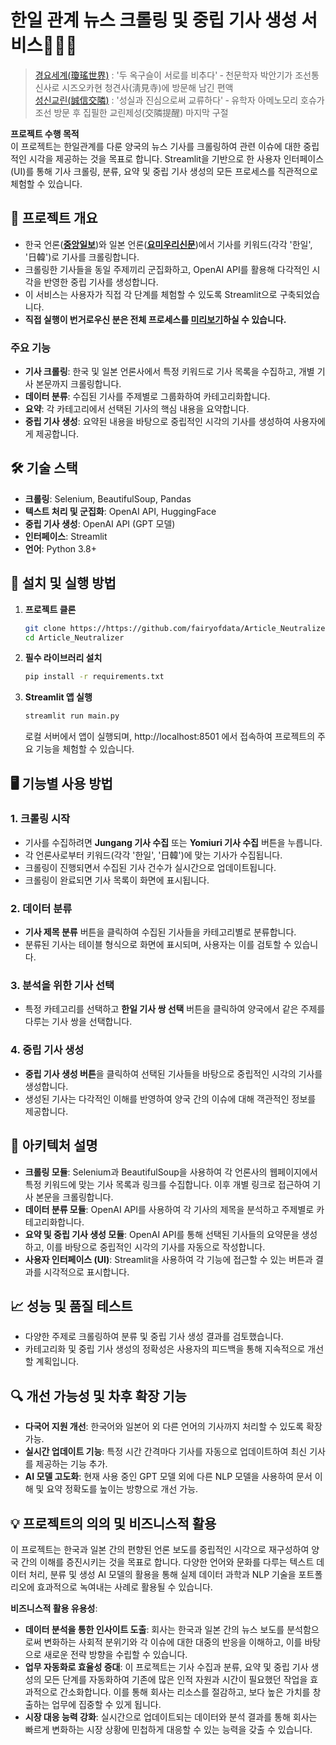 # 한일 관계 뉴스 크롤링 및 중립 기사 생성 서비스📰🤝🤖

> [경요세계(瓊瑤世界)](https://www.seoul.co.kr/news/editOpinion/world-stories/2024/07/12/20240712035005) : '두 옥구슬이 서로를 비추다' ‐ 천문학자 박안기가 조선통신사로 시즈오카현 청견사(淸見寺)에 방문해 남긴 편액</br>
> [성신교린(誠信交隣](https://www.donga.com/news/People/article/all/20210416/106434451/1)[)](https://www.tokyo-np.co.jp/article/324411) : '성실과 진심으로써 교류하다' ‐ 유학자 아메노모리 호슈가 조선 방문 후 집필한 교린제성(交隣提醒) 마지막 구절

**프로젝트 수행 목적**  
이 프로젝트는 한일관계를 다룬 양국의 뉴스 기사를 크롤링하여 관련 이슈에 대한 중립적인 시각을 제공하는 것을 목표로 합니다. Streamlit을 기반으로 한 사용자 인터페이스(UI)를 통해 기사 크롤링, 분류, 요약 및 중립 기사 생성의 모든 프로세스를 직관적으로 체험할 수 있습니다.

## 📖 프로젝트 개요

* 한국 언론(**[중앙일보](https://www.joongang.co.kr/)**)와 일본 언론(**[요미우리신문](https://www.yomiuri.co.jp/)**)에서 기사를 키워드(각각 '한일', '日韓')로 기사를 크롤링합니다. 
* 크롤링한 기사들을 동일 주제끼리 군집화하고, OpenAI API를 활용해 다각적인 시각을 반영한 중립 기사를 생성합니다.
* 이 서비스는 사용자가 직접 각 단계를 체험할 수 있도록 Streamlit으로 구축되었습니다. 
* **직접 실행이 번거로우신 분은 전체 프로세스를 [미리보기](https://github.com/fairyofdata/Article_Neutralizer/blob/master/NAKOJA_Preview.png)하실 수 있습니다.**

### 주요 기능
- **기사 크롤링**: 한국 및 일본 언론사에서 특정 키워드로 기사 목록을 수집하고, 개별 기사 본문까지 크롤링합니다.
- **데이터 분류**: 수집된 기사를 주제별로 그룹화하여 카테고리화합니다.
- **요약**: 각 카테고리에서 선택된 기사의 핵심 내용을 요약합니다.
- **중립 기사 생성**: 요약된 내용을 바탕으로 중립적인 시각의 기사를 생성하여 사용자에게 제공합니다.

## 🛠️ 기술 스택

- **크롤링**: Selenium, BeautifulSoup, Pandas
- **텍스트 처리 및 군집화**: OpenAI API, HuggingFace
- **중립 기사 생성**: OpenAI API (GPT 모델)
- **인터페이스**: Streamlit
- **언어**: Python 3.8+

## 🚀 설치 및 실행 방법

1. **프로젝트 클론**
   ```bash
   git clone https://https://github.com/fairyofdata/Article_Neutralizer
   cd Article_Neutralizer
   ```

2. **필수 라이브러리 설치**
   ```bash
   pip install -r requirements.txt
   ```

3. **Streamlit 앱 실행**
   ```bash
   streamlit run main.py
   ```

   로컬 서버에서 앱이 실행되며, http://localhost:8501 에서 접속하여 프로젝트의 주요 기능을 체험할 수 있습니다.
   

## 🖥️ 기능별 사용 방법

### 1. **크롤링 시작**
   - 기사를 수집하려면 **Jungang 기사 수집** 또는 **Yomiuri 기사 수집** 버튼을 누릅니다.
   - 각 언론사로부터 키워드(각각 '한일', '日韓')에 맞는 기사가 수집됩니다.
   - 크롤링이 진행되면서 수집된 기사 건수가 실시간으로 업데이트됩니다.
   - 크롤링이 완료되면 기사 목록이 화면에 표시됩니다.

### 2. **데이터 분류**
   - **기사 제목 분류** 버튼을 클릭하여 수집된 기사들을 카테고리별로 분류합니다.
   - 분류된 기사는 테이블 형식으로 화면에 표시되며, 사용자는 이를 검토할 수 있습니다.

### 3. **분석을 위한 기사 선택**
   - 특정 카테고리를 선택하고 **한일 기사 쌍 선택** 버튼을 클릭하여 양국에서 같은 주제를 다루는 기사 쌍을 선택합니다.

### 4. **중립 기사 생성**
   - **중립 기사 생성 버튼**을 클릭하여 선택된 기사들을 바탕으로 중립적인 시각의 기사를 생성합니다.
   - 생성된 기사는 다각적인 이해를 반영하여 양국 간의 이슈에 대해 객관적인 정보를 제공합니다.

## 📂 아키텍처 설명

- **크롤링 모듈**: Selenium과 BeautifulSoup을 사용하여 각 언론사의 웹페이지에서 특정 키워드에 맞는 기사 목록과 링크를 수집합니다. 이후 개별 링크로 접근하여 기사 본문을 크롤링합니다.
- **데이터 분류 모듈**: OpenAI API를 사용하여 각 기사의 제목을 분석하고 주제별로 카테고리화합니다.
- **요약 및 중립 기사 생성 모듈**: OpenAI API를 통해 선택된 기사들의 요약문을 생성하고, 이를 바탕으로 중립적인 시각의 기사를 자동으로 작성합니다.
- **사용자 인터페이스 (UI)**: Streamlit을 사용하여 각 기능에 접근할 수 있는 버튼과 결과를 시각적으로 표시합니다.

## 📈 성능 및 품질 테스트

- 다양한 주제로 크롤링하여 분류 및 중립 기사 생성 결과를 검토했습니다.
- 카테고리화 및 중립 기사 생성의 정확성은 사용자의 피드백을 통해 지속적으로 개선할 계획입니다.

## 🔍 개선 가능성 및 차후 확장 기능

- **다국어 지원 개선**: 한국어와 일본어 외 다른 언어의 기사까지 처리할 수 있도록 확장 가능.
- **실시간 업데이트 기능**: 특정 시간 간격마다 기사를 자동으로 업데이트하여 최신 기사를 제공하는 기능 추가.
- **AI 모델 고도화**: 현재 사용 중인 GPT 모델 외에 다른 NLP 모델을 사용하여 문서 이해 및 요약 정확도를 높이는 방향으로 개선 가능.

## 💡 프로젝트의 의의 및 비즈니스적 활용

이 프로젝트는 한국과 일본 간의 편향된 언론 보도를 중립적인 시각으로 재구성하여 양국 간의 이해를 증진시키는 것을 목표로 합니다. 다양한 언어와 문화를 다루는 텍스트 데이터 처리, 분류 및 생성 AI 모델의 활용을 통해 실제 데이터 과학과 NLP 기술을 포트폴리오에 효과적으로 녹여내는 사례로 활용될 수 있습니다.

**비즈니스적 활용 유용성**:
- **데이터 분석을 통한 인사이트 도출**: 회사는 한국과 일본 간의 뉴스 보도를 분석함으로써 변화하는 사회적 분위기와 각 이슈에 대한 대중의 반응을 이해하고, 이를 바탕으로 새로운 전략 방향을 수립할 수 있습니다.
- **업무 자동화로 효율성 증대**: 이 프로젝트는 기사 수집과 분류, 요약 및 중립 기사 생성의 모든 단계를 자동화하여 기존에 많은 인적 자원과 시간이 필요했던 작업을 효과적으로 간소화합니다. 이를 통해 회사는 리소스를 절감하고, 보다 높은 가치를 창출하는 업무에 집중할 수 있게 됩니다.
- **시장 대응 능력 강화**: 실시간으로 업데이트되는 데이터와 분석 결과를 통해 회사는 빠르게 변화하는 시장 상황에 민첩하게 대응할 수 있는 능력을 갖출 수 있습니다.

